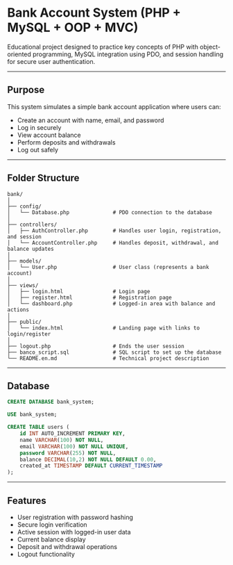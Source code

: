 # Bank Account System (PHP + MySQL + OOP + MVC)

Educational project designed to practice key concepts of PHP with object-oriented programming, MySQL integration using PDO, and session handling for secure user authentication.

---

## Purpose

This system simulates a simple bank account application where users can:

- Create an account with name, email, and password
- Log in securely
- View account balance
- Perform deposits and withdrawals
- Log out safely

---

## Folder Structure

```
bank/
│
├── config/
│   └── Database.php              # PDO connection to the database
│
├── controllers/
│   ├── AuthController.php        # Handles user login, registration, and session
│   └── AccountController.php     # Handles deposit, withdrawal, and balance updates
│
├── models/
│   └── User.php                  # User class (represents a bank account)
│
├── views/
│   ├── login.html                # Login page
│   ├── register.html             # Registration page
│   └── dashboard.php             # Logged-in area with balance and actions
│
├── public/
│   └── index.html                # Landing page with links to login/register
│
├── logout.php                    # Ends the user session
├── banco_script.sql              # SQL script to set up the database
└── README.en.md                  # Technical project description
```

---

## Database

```sql
CREATE DATABASE bank_system;

USE bank_system;

CREATE TABLE users (
    id INT AUTO_INCREMENT PRIMARY KEY,
    name VARCHAR(100) NOT NULL,
    email VARCHAR(100) NOT NULL UNIQUE,
    password VARCHAR(255) NOT NULL,
    balance DECIMAL(10,2) NOT NULL DEFAULT 0.00,
    created_at TIMESTAMP DEFAULT CURRENT_TIMESTAMP
);
```

---

## Features

- User registration with password hashing
- Secure login verification
- Active session with logged-in user data
- Current balance display
- Deposit and withdrawal operations
- Logout functionality
